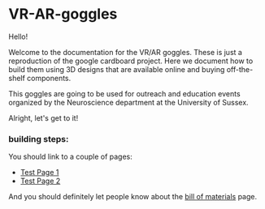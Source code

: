 # VR-AR-goggles

Hello!

Welcome to the documentation for the VR/AR goggles. These is just a reproduction of the google cardboard project. Here we document how to build them using 3D designs that are available online and buying off-the-shelf components. 

This goggles are going to be used for outreach and education events organized by the Neuroscience department at the University of Sussex.

Alright, let's get to it!

### building steps:


You should link to a couple of pages:

* [Test Page 1](testpage1.md "")
* [Test Page 2](testpage2.md "")

And you should definitely let people know about the [bill of materials](landing_BOM.md) page.
